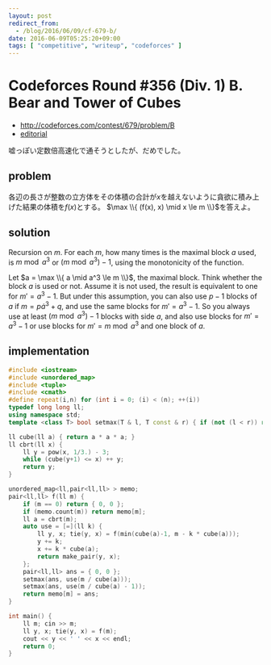 ```yaml
---
layout: post
redirect_from:
  - /blog/2016/06/09/cf-679-b/
date: 2016-06-09T05:25:20+09:00
tags: [ "competitive", "writeup", "codeforces" ]
---
```


# Codeforces Round #356 (Div. 1) B. Bear and Tower of Cubes

-   <http://codeforces.com/contest/679/problem/B>
-   [editorial](http://codeforces.com/blog/entry/45310)

嘘っぽい定数倍高速化で通そうとしたが、だめでした。

## problem

各辺の長さが整数の立方体をその体積の合計が$x$を越えないように貪欲に積み上げた結果の体積を$f(x)$とする。
$\max \\{ (f(x), x) \mid x \le m \\}$を答えよ。

## solution

Recursion on $m$. For each $m$, how many times is the maximal block $a$ used, is $m \bmod a^3$ or $(m \bmod a^3) - 1$, using the monotonicity of the function.

Let $a = \max \\{ a \mid a^3 \le m \\}$, the maximal block.
Think whether the block $a$ is used or not.
Assume it is not used, the result is equivalent to one for $m' = a^3 -1$.
But under this assumption, you can also use $p - 1$ blocks of $a$ if $m = p \dot a^3 + q$, and use the same blocks for $m' = a^3 -1$.
So you always use at least $(m \bmod a^3) - 1$ blocks with side $a$, and also use blocks for $m' = a^3-1$ or use blocks for $m' = m \bmod a^3$ and one block of $a$.


## implementation

``` c++
#include <iostream>
#include <unordered_map>
#include <tuple>
#include <cmath>
#define repeat(i,n) for (int i = 0; (i) < (n); ++(i))
typedef long long ll;
using namespace std;
template <class T> bool setmax(T & l, T const & r) { if (not (l < r)) return false; l = r; return true; }

ll cube(ll a) { return a * a * a; }
ll cbrt(ll x) {
    ll y = pow(x, 1/3.) - 3;
    while (cube(y+1) <= x) ++ y;
    return y;
}

unordered_map<ll,pair<ll,ll> > memo;
pair<ll,ll> f(ll m) {
    if (m == 0) return { 0, 0 };
    if (memo.count(m)) return memo[m];
    ll a = cbrt(m);
    auto use = [=](ll k) {
        ll y, x; tie(y, x) = f(min(cube(a)-1, m - k * cube(a)));
        y += k;
        x += k * cube(a);
        return make_pair(y, x);
    };
    pair<ll,ll> ans = { 0, 0 };
    setmax(ans, use(m / cube(a)));
    setmax(ans, use(m / cube(a) - 1));
    return memo[m] = ans;
}

int main() {
    ll m; cin >> m;
    ll y, x; tie(y, x) = f(m);
    cout << y << ' ' << x << endl;
    return 0;
}
```
